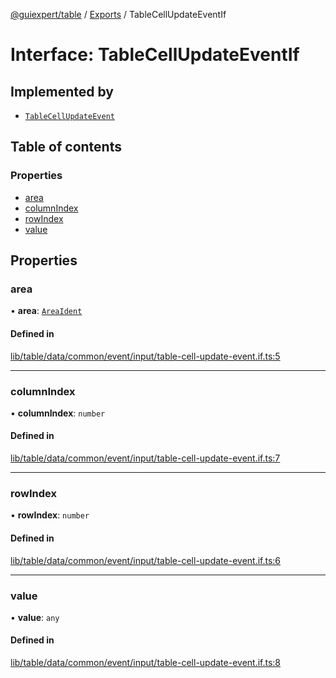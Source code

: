 [@guiexpert/table](../README.md) / [Exports](../modules.md) / TableCellUpdateEventIf

# Interface: TableCellUpdateEventIf

## Implemented by

- [`TableCellUpdateEvent`](../classes/TableCellUpdateEvent.md)

## Table of contents

### Properties

- [area](TableCellUpdateEventIf.md#area)
- [columnIndex](TableCellUpdateEventIf.md#columnindex)
- [rowIndex](TableCellUpdateEventIf.md#rowindex)
- [value](TableCellUpdateEventIf.md#value)

## Properties

### area

• **area**: [`AreaIdent`](../modules.md#areaident)

#### Defined in

[lib/table/data/common/event/input/table-cell-update-event.if.ts:5](https://github.com/guiexperttable/ge-table/blob/a7cb25d/libs/table/src/lib/table/data/common/event/input/table-cell-update-event.if.ts#L5)

___

### columnIndex

• **columnIndex**: `number`

#### Defined in

[lib/table/data/common/event/input/table-cell-update-event.if.ts:7](https://github.com/guiexperttable/ge-table/blob/a7cb25d/libs/table/src/lib/table/data/common/event/input/table-cell-update-event.if.ts#L7)

___

### rowIndex

• **rowIndex**: `number`

#### Defined in

[lib/table/data/common/event/input/table-cell-update-event.if.ts:6](https://github.com/guiexperttable/ge-table/blob/a7cb25d/libs/table/src/lib/table/data/common/event/input/table-cell-update-event.if.ts#L6)

___

### value

• **value**: `any`

#### Defined in

[lib/table/data/common/event/input/table-cell-update-event.if.ts:8](https://github.com/guiexperttable/ge-table/blob/a7cb25d/libs/table/src/lib/table/data/common/event/input/table-cell-update-event.if.ts#L8)
